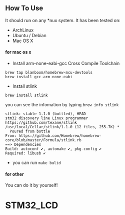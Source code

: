 ## How To Use
It should run on any \*nux system. It has been tested on:
- ArchLinux
- Ubuntu / Debian
- Mac OS X

#### for mac os x
- Install arm-none-eabi-gcc Cross Compile Toolchain
```
brew tap blanboom/homebrew-mcu-devtools
brew install gcc-arm-none-eabi
```

- Install stlink
```
brew install stlink
```
you can see the infomation by typing `brew info stlink`
```
stlink: stable 1.1.0 (bottled), HEAD
stm32 discovery line Linux programmer
https://github.com/texane/stlink
/usr/local/Cellar/stlink/1.1.0 (12 files, 255.7K) *
  Poured from bottle
From: https://github.com/Homebrew/homebrew-core/blob/master/Formula/stlink.rb
==> Dependencies
Build: autoconf ✔, automake ✔, pkg-config ✔
Required: libusb ✔
```

- you can run `make bulid`

#### for other
You can do it by yourself!
# STM32_LCD
